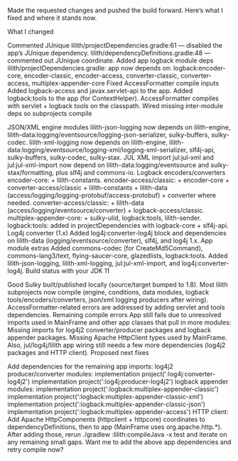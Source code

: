 Made the requested changes and pushed the build forward. Here’s what I fixed and where it stands now.

What I changed

Commented JUnique
lilith/projectDependencies.gradle:61 — disabled the app’s JUnique dependency.
lilith/dependencyDefinitions.gradle:48 — commented out JUnique coordinate.
Added app logback module deps
lilith/projectDependencies.gradle: app now depends on:
logback:encoder-core, encoder-classic, encoder-access, converter-classic, converter-access, multiplex-appender-core
Fixed AccessFormatter compile inputs
Added logback-access and javax.servlet-api to the app.
Added logback:tools to the app (for ContextHelper).
AccessFormatter compiles with servlet + logback tools on the classpath.
Wired missing inter-module deps so subprojects compile

JSON/XML engine modules
lilith-json-logging now depends on lilith-engine, lilith-data:logging/eventsource/logging-json-serializer, sulky-buffers, sulky-codec.
lilith-xml-logging now depends on lilith-engine, lilith-data:logging/eventsource/logging-xml/logging-xml-serializer, slf4j-api, sulky-buffers, sulky-codec, sulky-stax.
JUL XML import
jul:jul-xml and jul:jul-xml-import now depend on lilith-data:logging/eventsource and sulky-stax/formatting, plus slf4j and commons-io.
Logback encoders/converters
encoder-core: + lilith-constants.
encoder-access/classic: + encoder-core + converter-access/classic + lilith-constants + lilith-data (access/logging/logging-protobuf/access-protobuf) + converter where needed.
converter-access/classic: + lilith-data (access/logging/eventsource/converter) + logback-access/classic.
multiplex-appender-core: + sulky-ulid, logback:tools, lilith-sender.
logback:tools: added in projectDependencies with logback-core + slf4j-api.
Log4j converter (1.x)
Added log4j:converter-log4j block and dependencies on lilith-data (logging/eventsource/converter), slf4j, and log4j 1.x.
App module extras
Added commons-codec (for CreateMd5Command), commons-lang3/text, flying-saucer-core, glazedlists, logback:tools.
Added lilith-json-logging, lilith-xml-logging, jul:jul-xml-import, and log4j:converter-log4j.
Build status with your JDK 11

Good
Sulky built/published locally (source/target bumped to 1.8).
Most lilith subprojects now compile (engine, conditions, data modules, logback tools/encoders/converters, json/xml logging producers after wiring).
AccessFormatter-related errors are addressed by adding servlet and tools dependencies.
Remaining compile errors
App still fails due to unresolved imports used in MainFrame and other app classes that pull in more modules:
Missing imports for log4j2 converter/producer packages and logback appender packages.
Missing Apache HttpClient types used by MainFrame.
Also, jul/log4j/lilith app wiring still needs a few more dependencies (log4j2 packages and HTTP client).
Proposed next fixes

Add dependencies for the remaining app imports:
log4j2 producer/converter modules:
implementation project(':log4j:converter-log4j2')
implementation project(':log4j:producer-log4j2')
logback appender modules:
implementation project(':logback:multiplex-appender-classic')
implementation project(':logback:multiplex-appender-classic-xml')
implementation project(':logback:multiplex-appender-classic-json')
implementation project(':logback:multiplex-appender-access')
HTTP client:
Add Apache HttpComponents (httpclient + httpcore) coordinates to dependencyDefinitions, then to app (MainFrame uses org.apache.http.*).
After adding those, rerun ./gradlew :lilith:compileJava -x test and iterate on any remaining small gaps.
Want me to add the above app dependencies and retry compile now?